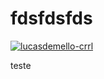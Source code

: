 # fdsfdsfds

[![lucasdemello-crrl](https://circleci.com/gh/lucasdemello-crrl/ExerciciosPhp.svg?style=shield)](https://app.circleci.com/pipelines/github/lucasdemello-crrl/ExerciciosPhp)

teste
